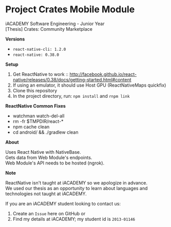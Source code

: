 # Project Crates Mobile Module
iACADEMY Software Engineering - Junior Year  
[Thesis] Crates: Community Marketplace

<b>Versions</b> 
  - `react-native-cli: 1.2.0`
  - `react-native: 0.38.0`

<b>Setup</b>
1. Get ReactNative to work :: http://facebook.github.io/react-native/releases/0.38/docs/getting-started.html#content
2. If using an emulator, it should use Host GPU (ReactNativeMaps quickfix)
3. Clone this repository
4. In the project directory, run: `npm install` and `rnpm link`

<b>ReactNative Common Fixes</b>
  - watchman watch-del-all
  - rm -fr $TMPDIR/react-*
  - npm cache clean
  - cd android/ && ./gradlew clean

<b>About</b>  

Uses React Native with NativeBase.  
Gets data from Web Module's endpoints.  
Web Module's API needs to be hosted (ngrok).  

<b>Note</b>  

ReactNative isn't taught at iACADEMY so we apologize in advance.  
We used our thesis as an opportunity to learn about languages and technologies not taught at iACADEMY.  

If you are an iACADEMY student looking to contact us:  
1. Create an `Issue` here on GitHub or  
2. Find my details at iACADEMY; my student id is `2013-01146`  

